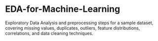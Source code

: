 # EDA-for-Machine-Learning
Exploratory Data Analysis and preprocessing steps for a sample dataset, covering missing values, duplicates, outliers, feature distributions, correlations, and data cleaning techniques.
